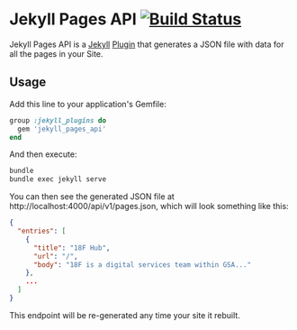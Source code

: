 # Jekyll Pages API [![Build Status](https://travis-ci.org/18F/jekyll_pages_api.svg?branch=master)](https://travis-ci.org/18F/jekyll_pages_api)

Jekyll Pages API is a [Jekyll](http://jekyllrb.com) [Plugin](http://jekyllrb.com/docs/plugins/) that generates a JSON file with data for all the pages in your Site.

## Usage

Add this line to your application's Gemfile:

```ruby
group :jekyll_plugins do
  gem 'jekyll_pages_api'
end
```

And then execute:

```bash
bundle
bundle exec jekyll serve
```

You can then see the generated JSON file at http://localhost:4000/api/v1/pages.json, which will look something like this:

```json
{
  "entries": [
    {
      "title": "18F Hub",
      "url": "/",
      "body": "18F is a digital services team within GSA..."
    },
    ...
  ]
}
```

This endpoint will be re-generated any time your site it rebuilt.
